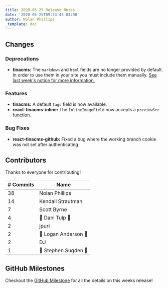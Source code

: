 ```yaml
---
title: 2020-05-25 Release Notes
date: '2020-05-25T09:53:43-03:00'
author: Nolan Phillips
_template: doc
---
```


## Changes

### Deprecations

- **tinacms:** The `markdown` and `html` fields are no longer provided by default. In order to use them in your site you must include them manually. [See last week's notice for more information.](https://tinacms.org/blog/2020-05-19-release-notes#markdown-and-html-fields-as-default-plugins)

### Features

- **tinacms:** A default `tags` field is now available.
- **react-tinacms-inline:** The `InlineImageField` now accepts a `previewSrc` function.

### Bug Fixes

- **react-tinacms-github:** Fixed a bug where the working branch cookie was not set after authenticating

## Contributors

Thanks to everyone for contributing!

| # Commits | Name                 |
| --------- | -------------------- |
| 38        | Nolan Phillips       |
| 14        | Kendall Strautman    |
| 7         | Scott Byrne          |
| 4         | 🎉 Dani Tulp 🎉      |
| 2         | jpuri                |
| 2         | 🎉 Logan Anderson 🎉 |
| 2         | DJ                   |
| 1         | 🎉 Stephen Sugden 🎉 |

## GitHub Milestones

Checkout the [GitHub Milestone](https://github.com/tinacms/tinacms/milestone/24?closed=1) for all the details on this weeks release!
